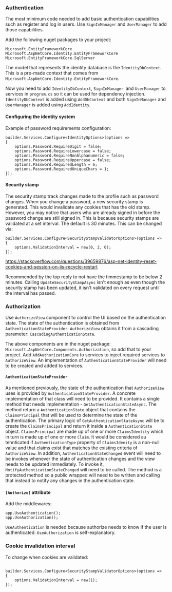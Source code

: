 

### Authentication

The most minimum code needed to add basic authentication capabilities such as register and log in users. Use `SignInManager` and `UserManager` to add those capabilities.

Add the following nuget packages to your project:
```
Microsoft.EntityFrameworkCore
Microsoft.AspNetCore.Identity.EntityFrameworkCore
Microsoft.EntityFrameworkCore.SqlServer
```
The model that represents the identity database is the `IdentityDbContext`. This is a pre-made context that comes from `Microsoft.AspNetCore.Identity.EntityFrameworkCore`.

Now you need to add `IdentityDbContext`, `SignInManager `and `UserManager` to services in `program.cs` so it can be used for dependency injection. `IdentityDbContext` is added using `AddDbContext` and both `SignInManager` and `UserManager` is added using `AddIdentity`.

#### Configuring the identity system
Example of password requirements configuration:
```
builder.Services.Configure<IdentityOptions>(options =>
{
	options.Password.RequireDigit = false;
	options.Password.RequireLowercase = false;
	options.Password.RequireNonAlphanumeric = false;
	options.Password.RequireUppercase = false;
	options.Password.RequiredLength = 6;
	options.Password.RequiredUniqueChars = 1;
});
```

#### Security stamp

The security stamp track changes made to the profile such as password changes. When you change a password, a new security stamp is generated. This would invalidate any cookies that has the old stamp. However, you may notice that users who are already signed in before the password change are still signed in. This is because security stamps are validated at a set interval. The default is 30 minutes. This can be changed via:

```
builder.Services.Configure<SecurityStampValidatorOptions>(options =>
{
	options.ValidationInterval = new(0, 2, 0);
});
```

https://stackoverflow.com/questions/39659876/asp-net-identity-reset-cookies-and-session-on-iis-recycle-restart

Recommended by the top reply to not have the timmestamp to be below 2 minutes.
Calling `UpdateSecurityStampAsync` isn't enough as even though the security stamp has been updated, it isn't validated on every request until the interval has passed.

### Authorization

Use `AuthorizeView` component to control the UI based on the authentication state. The state of the authentication is obtained from `AuthenticationStateProvider`. `AuthorizeView` obtains it from a cascading parameter: `CascadingAuthenticationState`.

The above components are in the nuget package: `Microsoft.AspNetCore.Components.Authorization`, so add that to your project. Add `AddAuthorizationCore` to services to inject required services to `AuthorizeView`. An implementation of `AuthenticationStateProvider` will need to be created and added to services.

#### `AuthenticationStateProvider`
As mentioned previously, the state of the authentication that `AuthorizeView` uses is provided by `AuthenticationStateProvider`.  A concrete implementation of that class will need to be provided. It contains a single method that needs implementation - `GetAuthenticationStateAsync`. The method return a `AuthenticationState` object that contains the `ClaimsPrincipal` that will be used to determine the state of the authentication. The primary logic of `GetAuthenticationStateAsync` will be to create the `ClaimsPrincipal` and return it inside a `AuthenticationState` object. `ClaimsPrincipal` are made up of one or more `ClaimsIdentity` which in turn is made up of one or more `Claim`. It would be considered au tehnticated if `AuthenticationType` property of `ClaimsIdenity` is a non-null value and that claims exist that matches the existing criteria of `AuthorizeView`. In addition, `AuthenticationStateChanged` event will need to be invokes whenever the state of authentication changes and the view needs to be updated immediately. To invoke it, `NotifyAuthenticationStateChanged` will need to be called. The method is a protected method so a public wrapped will need to be written and calling that instead to notify any changes in the authentication state.

#### `[Authorize]` attribute
Add the middlewares:
```
app.UseAuthentication();
app.UseAuthorization();
```
`UseAuthentication` is needed because authorize needs to know if the user is authenticated. `UseAuthorization` is self-explanatory.

### Cookie invalidation interval

To change when cookies are validated:

```

builder.Services.Configure<SecurityStampValidatorOptions>(options =>
{
	options.ValidationInterval = new(1);
});
```
